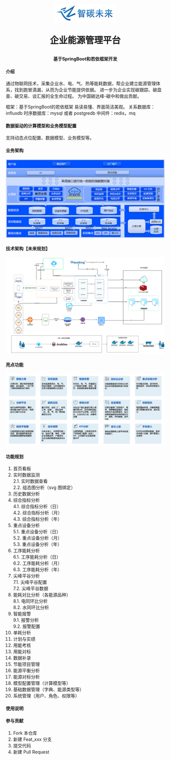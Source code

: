 <p align="center">
	<img alt="logo" src="readme/logo.png">
</p>
<h1 align="center" style="margin: 30px 0 30px; font-weight: bold;">企业能源管理平台</h1>
<h4 align="center">基于SpringBoot和若依框架开发</h4>


#### 介绍
通过物联网技术，采集企业水、电、气、热等能耗数据，帮企业建立能源管理体系，找到跑冒滴漏，从而为企业节能提供依据。
进一步为企业实现碳跟踪、碳盘查、碳交易、谈汇报的全生命过程。 为中国碳达峰-碳中和做出贡献。

框架：基于SpringBoot的若依框架 易读易懂、界面简洁美观。
关系数据库：influxdb
时序数据库：mysql 或者 postgredb
中间件：redis，mq

#### 数据驱动的计算模型和业务模型配置
支持动态点位配置、数据模型、业务模型等。

#### 业务架构
![输入图片说明](readme/业务架构.png)
#### 技术架构【未来规划】
![输入图片说明](readme/技术架构.png)
#### 亮点功能
![输入图片说明](readme/亮点功能.png)
#### 功能规划
1.  首页看板
2.  实时数据监测  
2.1.  实时数据查看  
2.2.  组态图分析（svg 图绑定）
3. 历史数据分析
4. 综合指标分析  
   4.1.  综合指标分析（日）  
   4.2.  综合指标分析（月）  
   4.3.  综合指标分析（年）  
5. 重点设备分析  
   5.1.  重点设备分析（日）  
   5.2.  重点设备分析（月）    
   5.3.  重点设备分析（年）
6. 工序能耗分析  
   6.1.  工序能耗分析（日）  
   6.2.  工序能耗分析（月）    
   6.3.  工序能耗分析（年）  
7. 尖峰平谷分析  
   7.1.  尖峰平谷配置  
   7.2.  尖峰平谷数据
8. 能耗对比分析（各能源品种）  
   8.1.  电同环比分析      
   8.2.  水同环比分析
9. 智能报警  
   9.1.  报警分析        
   9.2.  报警配置
10. 单耗分析
11. 计划与实绩
12. 用能考核
13. 用能对标
14. 数据补录
15. 节能项目管理
16. 能源平衡分析
17. 能源对标分析
18. 模型配置管理（计算模型等）
19. 基础数据管理（字典、能源类型等）
20. 系统管理（用户、角色、权限等）





#### 使用说明

#### 参与贡献

1.  Fork 本仓库
2.  新建 Feat_xxx 分支
3.  提交代码
4.  新建 Pull Request

